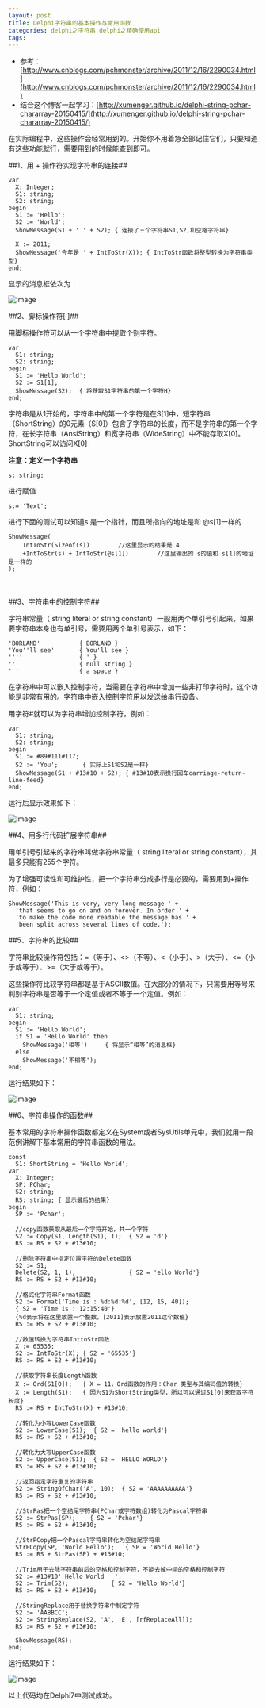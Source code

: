 ```yaml
---
layout: post
title: Delphi字符串的基本操作与常用函数
categories: delphi之字符串 delphi之精确使用api
tags:
---
```



* 参考：[http://www.cnblogs.com/pchmonster/archive/2011/12/16/2290034.html](http://www.cnblogs.com/pchmonster/archive/2011/12/16/2290034.html)
* 结合这个博客一起学习：[http://xumenger.github.io/delphi-string-pchar-chararray-20150415/](http://xumenger.github.io/delphi-string-pchar-chararray-20150415/)

 
在实际编程中，这些操作会经常用到的。开始你不用着急全部记住它们，只要知道有这些功能就行，需要用到的时候能查到即可。

##1、用 + 操作符实现字符串的连接##

    var
      X: Integer;
      S1: string;
      S2: string;
    begin
      S1 := 'Hello';
      S2 := 'World';
      ShowMessage(S1 + ' ' + S2); { 连接了三个字符串S1,S2,和空格字符串}
     
      X := 2011;
      ShowMessage('今年是 ' + IntToStr(X)); { IntToStr函数将整型转换为字符串类型}
    end;

显示的消息框依次为：

![image](../image/2015-04-21/1.png)


##2、脚标操作符[ ]##

用脚标操作符可以从一个字符串中提取个别字符。

    var
      S1: string;
      S2: string;
    begin
      S1 := 'Hello World';
      S2 := S1[1];
      ShowMessage(S2);  { 将获取S1字符串的第一个字符H}
    end;

字符串是从1开始的，字符串中的第一个字符是在S[1]中，短字符串（ShortString）的0元素（S[0]）包含了字符串的长度，而不是字符串的第一个字符，在长字符串（AnsiString）和宽字符串（WideString）中不能存取X[0]。ShortString可以访问X[0]

 
**注意：定义一个字符串**

    s: string;

进行赋值

    s:= 'Text';

进行下面的测试可以知道s 是一个指针，而且所指向的地址是和 @s[1]一样的

    ShowMessage(
        IntToStr(Sizeof(s))        //这里显示的结果是 4
        +IntToStr(s) + IntToStr(@s[1])        //这里输出的 s的值和 s[1]的地址是一样的
    );
　　

##3、字符串中的控制字符##

字符串常量（ string literal  or string constant）一般用两个单引号引起来，如果要字符串本身也有单引号，需要用两个单引号表示，如下：

    'BORLAND'           { BORLAND }
    'You''ll see'       { You'll see }
    ''''                { ' }
    ''                  { null string }
    ' '                 { a space }

在字符串中可以嵌入控制字符，当需要在字符串中增加一些非打印字符时，这个功能是非常有用的。字符串中嵌入控制字符用以发送给串行设备。

用字符#就可以为字符串增加控制字符，例如：

    var
      S1: string;
      S2: string;
    begin
      S1 := #89#111#117;
      S2 := 'You';       { 实际上S1和S2是一样}
      ShowMessage(S1 + #13#10 + S2); { #13#10表示换行回车carriage-return-line-feed}
    end;

运行后显示效果如下：

![image](../image/2015-04-21/2.png)


##4、用多行代码扩展字符串##

用单引号引起来的字符串叫做字符串常量（ string literal or string constant），其最多只能有255个字符。

为了增强可读性和可维护性，把一个字符串分成多行是必要的，需要用到+操作符，例如：

    ShowMessage('This is very, very long message ' +
      'that seems to go on and on forever. In order ' +
      'to make the code more readable the message has ' +
      'been split across several lines of code.');

##5、字符串的比较##

字符串比较操作符包括：=（等于）、<>（不等）、<（小于）、>（大于）、<=（小于或等于）、>=（大于或等于）。

这些操作符比较字符串都是基于ASCII数值。在大部分的情况下，只需要用等号来判别字符串是否等于一个定值或者不等于一个定值。例如：

    var
      S1: string;
    begin
      S1 := 'Hello World';
      if S1 = 'Hello World' then
        ShowMessage('相等')     { 将显示“相等”的消息框}
      else
        ShowMessage('不相等');
    end;

运行结果如下：

![image](../image/2015-04-21/3.png)


##6、字符串操作的函数##

基本常用的字符串操作函数都定义在System或者SysUtils单元中，我们就用一段范例讲解下基本常用的字符串函数的用法。

    const
      S1: ShortString = 'Hello World';
    var
      X: Integer;
      SP: PChar;
      S2: string;
      RS: string; { 显示最后的结果}
    begin
      SP := 'Pchar';
     
      //copy函数获取从最后一个字符开始，共一个字符
      S2 := Copy(S1, Length(S1), 1);  { S2 = 'd'}
      RS := RS + S2 + #13#10;
     
      //删除字符串中指定位置字符的Delete函数
      S2 := S1;
      Delete(S2, 1, 1);               { S2 = 'ello World'}
      RS := RS + S2 + #13#10;
     
      //格式化字符串Format函数
      S2 := Format('Time is : %d:%d:%d', [12, 15, 40]);
      { S2 = 'Time is : 12:15:40'}
      {%d表示将在这里放置一个整数，[2011]表示放置2011这个数值}
      RS := RS + S2 + #13#10;
     
      //数值转换为字符串InttoStr函数
      X := 65535;
      S2 := IntToStr(X); { S2 = '65535'}
      RS := RS + S2 + #13#10;
     
      //获取字符串长度Length函数
      X := Ord(S1[0]);   { X = 11，Ord函数的作用：Char 类型与其编码值的转换}
      X := Length(S1);   { 因为S1为ShortString类型，所以可以通过S1[0]来获取字符长度}
      RS := RS + IntToStr(X) + #13#10;
     
      //转化为小写LowerCase函数
      S2 := LowerCase(S1);  { S2 = 'hello world'}
      RS := RS + S2 + #13#10;
     
      //转化为大写UpperCase函数
      S2 := UpperCase(S1);  { S2 = 'HELLO WORLD'}
      RS := RS + S2 + #13#10;
     
      //返回指定字符重复的字符串
      S2 := StringOfChar('A', 10);  { S2 = 'AAAAAAAAAA'}
      RS := RS + S2 + #13#10;
     
      //StrPas把一个空结尾字符串(PChar或字符数组)转化为Pascal字符串
      S2 := StrPas(SP);    { S2 = 'Pchar'}
      RS := RS + S2 + #13#10;
     
      //StrPCopy把一个Pascal字符串转化为空结尾字符串
      StrPCopy(SP, 'World Hello');   { SP = 'World Hello'}
      RS := RS + StrPas(SP) + #13#10;
     
      //Trim用于去除字符串前后的空格和控制字符，不能去掉中间的空格和控制字符
      S2 := #13#10' Hello World   ';
      S2 := Trim(S2);            { S2 = 'Hello World'}
      RS := RS + S2 + #13#10;
     
      //StringReplace用于替换字符串中制定字符
      S2 := 'AABBCC';
      S2 := StringReplace(S2, 'A', 'E', [rfReplaceAll]);
      RS := RS + S2 + #13#10;
     
      ShowMessage(RS);
    end;

运行结果如下：

![image](../image/2015-04-21/4.png)

以上代码均在Delphi7中测试成功。